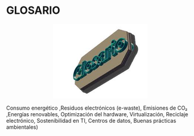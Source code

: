 # GLOSARIO

<p align="center">
  <img src="/img/glosario.gif" alt="![glosario](/img/glosario.gif)" />
</p>  

Consumo energético ,Residuos electrónicos (e-waste), Emisiones de CO₂ ,Energías renovables, Optimización del hardware, Virtualización, Reciclaje electrónico, Sostenibilidad en TI, Centros de datos, Buenas prácticas ambientales) 
